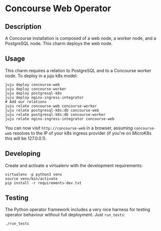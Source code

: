 # Concourse Web Operator

## Description

A Concourse installation is composed of a web node, a worker node, and a
PostgreSQL node. This charm deploys the web node.

## Usage

This charm requires a relation to PostgreSQL and to a Concourse worker node.
To deploy in a juju k8s model:

    juju deploy concourse-web
    juju deploy concourse-worker
    juju deploy postgresql-k8s
    juju deploy nginx-ingress-integrator
    # Add our relations
    juju relate concourse-web concourse-worker
    juju relate postgresql-k8s:db concourse-web
    juju relate postgresql-k8s:db concourse-worker
    juju relate nginx-ingress-integrator concourse-web

You can now visit `http://concourse-web` in a browser, assuming
`concourse-web` resolves to the IP of your k8s ingress provider (if you're on
MicroK8s this will be 127.0.0.1).

## Developing

Create and activate a virtualenv with the development requirements:

    virtualenv -p python3 venv
    source venv/bin/activate
    pip install -r requirements-dev.txt

## Testing

The Python operator framework includes a very nice harness for testing
operator behaviour without full deployment. Just `run_tests`:

    ./run_tests
